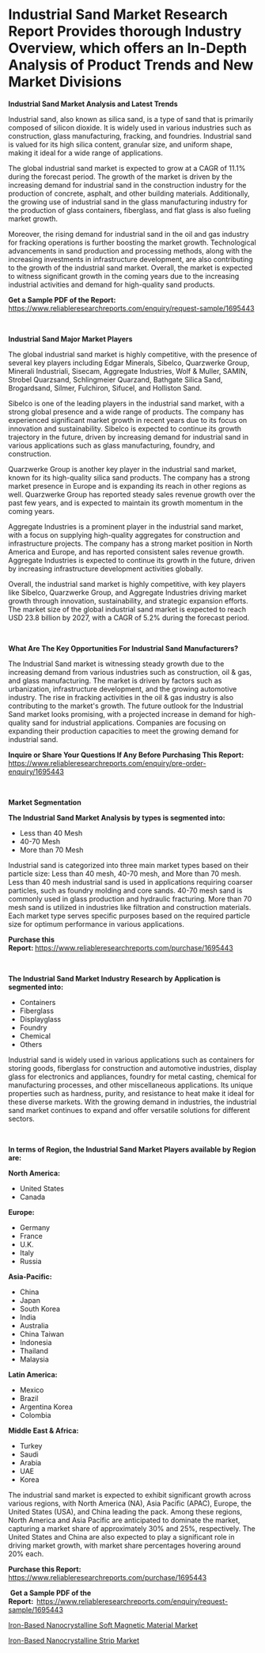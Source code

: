 <p><h1>Industrial Sand Market Research Report Provides thorough Industry Overview, which offers an In-Depth Analysis of Product Trends and New Market Divisions</h1></p><p><strong>Industrial Sand Market Analysis and Latest Trends</strong></p>
<p><p>Industrial sand, also known as silica sand, is a type of sand that is primarily composed of silicon dioxide. It is widely used in various industries such as construction, glass manufacturing, fracking, and foundries. Industrial sand is valued for its high silica content, granular size, and uniform shape, making it ideal for a wide range of applications.</p><p>The global industrial sand market is expected to grow at a CAGR of 11.1% during the forecast period. The growth of the market is driven by the increasing demand for industrial sand in the construction industry for the production of concrete, asphalt, and other building materials. Additionally, the growing use of industrial sand in the glass manufacturing industry for the production of glass containers, fiberglass, and flat glass is also fueling market growth.</p><p>Moreover, the rising demand for industrial sand in the oil and gas industry for fracking operations is further boosting the market growth. Technological advancements in sand production and processing methods, along with the increasing investments in infrastructure development, are also contributing to the growth of the industrial sand market. Overall, the market is expected to witness significant growth in the coming years due to the increasing industrial activities and demand for high-quality sand products.</p></p>
<p><strong>Get a Sample PDF of the Report:&nbsp;</strong> <a href="https://www.reliableresearchreports.com/enquiry/request-sample/1695443">https://www.reliableresearchreports.com/enquiry/request-sample/1695443</a></p>
<p>&nbsp;</p>
<p><strong>Industrial Sand Major Market Players</strong></p>
<p><p>The global industrial sand market is highly competitive, with the presence of several key players including Edgar Minerals, Sibelco, Quarzwerke Group, Minerali Industriali, Sisecam, Aggregate Industries, Wolf & Muller, SAMIN, Strobel Quarzsand, Schlingmeier Quarzand, Bathgate Silica Sand, Brogardsand, Silmer, Fulchiron, Sifucel, and Holliston Sand.</p><p>Sibelco is one of the leading players in the industrial sand market, with a strong global presence and a wide range of products. The company has experienced significant market growth in recent years due to its focus on innovation and sustainability. Sibelco is expected to continue its growth trajectory in the future, driven by increasing demand for industrial sand in various applications such as glass manufacturing, foundry, and construction.</p><p>Quarzwerke Group is another key player in the industrial sand market, known for its high-quality silica sand products. The company has a strong market presence in Europe and is expanding its reach in other regions as well. Quarzwerke Group has reported steady sales revenue growth over the past few years, and is expected to maintain its growth momentum in the coming years.</p><p>Aggregate Industries is a prominent player in the industrial sand market, with a focus on supplying high-quality aggregates for construction and infrastructure projects. The company has a strong market position in North America and Europe, and has reported consistent sales revenue growth. Aggregate Industries is expected to continue its growth in the future, driven by increasing infrastructure development activities globally.</p><p>Overall, the industrial sand market is highly competitive, with key players like Sibelco, Quarzwerke Group, and Aggregate Industries driving market growth through innovation, sustainability, and strategic expansion efforts. The market size of the global industrial sand market is expected to reach USD 23.8 billion by 2027, with a CAGR of 5.2% during the forecast period.</p></p>
<p>&nbsp;</p>
<p><strong>What Are The Key Opportunities For Industrial Sand Manufacturers?</strong></p>
<p><p>The Industrial Sand market is witnessing steady growth due to the increasing demand from various industries such as construction, oil & gas, and glass manufacturing. The market is driven by factors such as urbanization, infrastructure development, and the growing automotive industry. The rise in fracking activities in the oil & gas industry is also contributing to the market's growth. The future outlook for the Industrial Sand market looks promising, with a projected increase in demand for high-quality sand for industrial applications. Companies are focusing on expanding their production capacities to meet the growing demand for industrial sand.</p></p>
<p><strong>Inquire or Share Your Questions If Any Before Purchasing This Report:</strong> <a href="https://www.reliableresearchreports.com/enquiry/pre-order-enquiry/1695443">https://www.reliableresearchreports.com/enquiry/pre-order-enquiry/1695443</a></p>
<p>&nbsp;</p>
<p><strong>Market Segmentation</strong></p>
<p><strong>The Industrial Sand Market Analysis by types is segmented into:</strong></p>
<p><ul><li>Less than 40 Mesh</li><li>40-70 Mesh</li><li>More than 70 Mesh</li></ul></p>
<p><p>Industrial sand is categorized into three main market types based on their particle size: Less than 40 mesh, 40-70 mesh, and More than 70 mesh. Less than 40 mesh industrial sand is used in applications requiring coarser particles, such as foundry molding and core sands. 40-70 mesh sand is commonly used in glass production and hydraulic fracturing. More than 70 mesh sand is utilized in industries like filtration and construction materials. Each market type serves specific purposes based on the required particle size for optimum performance in various applications.</p></p>
<p><strong>Purchase this Report:&nbsp;</strong><a href="https://www.reliableresearchreports.com/purchase/1695443">https://www.reliableresearchreports.com/purchase/1695443</a></p>
<p>&nbsp;</p>
<p><strong>The Industrial Sand Market Industry Research by Application is segmented into:</strong></p>
<p><ul><li>Containers</li><li>Fiberglass</li><li>Displayglass</li><li>Foundry</li><li>Chemical</li><li>Others</li></ul></p>
<p><p>Industrial sand is widely used in various applications such as containers for storing goods, fiberglass for construction and automotive industries, display glass for electronics and appliances, foundry for metal casting, chemical for manufacturing processes, and other miscellaneous applications. Its unique properties such as hardness, purity, and resistance to heat make it ideal for these diverse markets. With the growing demand in industries, the industrial sand market continues to expand and offer versatile solutions for different sectors.</p></p>
<p>&nbsp;</p>
<p><strong>In terms of Region, the Industrial Sand Market Players available by Region are:</strong></p>
<p>
    <p> <strong> North America: </strong>
        <ul>
            <li>United States</li>
            <li>Canada</li>
        </ul>
        </p> 
    <p> <strong> Europe: </strong>
        <ul>
            <li>Germany</li>
            <li>France</li>
            <li>U.K.</li>
            <li>Italy</li>
            <li>Russia</li>
        </ul>
        </p> 
    <p> <strong> Asia-Pacific: </strong>
        <ul>
            <li>China</li>
            <li>Japan</li>
            <li>South Korea</li>
            <li>India</li>
            <li>Australia</li>
            <li>China Taiwan</li>
            <li>Indonesia</li>
            <li>Thailand</li>
            <li>Malaysia</li>
        </ul>
        </p> 
    <p> <strong> Latin America: </strong>
        <ul>
            <li>Mexico</li>
            <li>Brazil</li>
            <li>Argentina Korea</li>
            <li>Colombia</li>
        </ul>
        </p> 
    <p> <strong> Middle East & Africa: </strong>
        <ul>
            <li>Turkey</li>
            <li>Saudi</li>
            <li>Arabia</li>
            <li>UAE</li>
            <li>Korea</li>
        </ul>
    </p>
    </p>
<p><p>The industrial sand market is expected to exhibit significant growth across various regions, with North America (NA), Asia Pacific (APAC), Europe, the United States (USA), and China leading the pack. Among these regions, North America and Asia Pacific are anticipated to dominate the market, capturing a market share of approximately 30% and 25%, respectively. The United States and China are also expected to play a significant role in driving market growth, with market share percentages hovering around 20% each.</p></p>
<p><strong>Purchase this Report: </strong><a href="https://www.reliableresearchreports.com/purchase/1695443">https://www.reliableresearchreports.com/purchase/1695443</a></p>
<p>&nbsp;<strong>Get a Sample PDF of the Report:&nbsp;&nbsp;</strong><a href="https://www.reliableresearchreports.com/enquiry/request-sample/1695443">https://www.reliableresearchreports.com/enquiry/request-sample/1695443</a></p>
<p><strong></strong></p>
<p><p><a href="https://issuu.com/reportprime-2/docs/iron-based-nanocrystalline-soft-magnetic-material-">Iron-Based Nanocrystalline Soft Magnetic Material Market</a></p><p><a href="https://issuu.com/reportprime-2/docs/iron-based-nanocrystalline-strip-market-size-2030.">Iron-Based Nanocrystalline Strip Market</a></p></p>